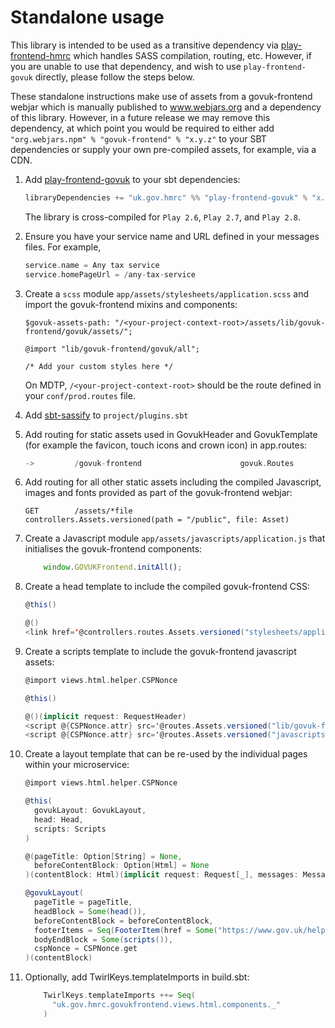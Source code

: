 # Standalone usage

This library is intended to be used as a transitive dependency via [play-frontend-hmrc](https://github.com/hmrc/play-frontend-hmrc) 
which handles SASS compilation, routing, etc. However, if you are unable to use that dependency, and wish to use 
`play-frontend-govuk` directly, please follow the steps below.

These standalone instructions make use of assets from a govuk-frontend webjar which is manually published to
www.webjars.org and a dependency of this library. However, in a future release we may remove this dependency, at which point
you would be required to either add `"org.webjars.npm" % "govuk-frontend" % "x.y.z"` to your SBT dependencies or supply 
your own pre-compiled assets, for example, via a CDN.

1.  Add [play-frontend-govuk](https://github.com/hmrc/play-frontend-govuk/releases) to your sbt dependencies:
    ```sbt
    libraryDependencies += "uk.gov.hmrc" %% "play-frontend-govuk" % "x.y.z-play-28"
    ```

    The library is cross-compiled for `Play 2.6`, `Play 2.7`, and `Play 2.8`.

1. Ensure you have your service name and URL defined in your messages files. For example,
    ```scala
    service.name = Any tax service
    service.homePageUrl = /any-tax-service
    ``` 

1.  Create a `scss` module `app/assets/stylesheets/application.scss` and import the govuk-frontend mixins and components:
    ```
    $govuk-assets-path: "/<your-project-context-root>/assets/lib/govuk-frontend/govuk/assets/";
    
    @import "lib/govuk-frontend/govuk/all";

    /* Add your custom styles here */
    ```
    
    On MDTP, `/<your-project-context-root>` should be the route defined in your `conf/prod.routes`
    file.
    
1. Add [sbt-sassify](https://github.com/irundaia/sbt-sassify) to `project/plugins.sbt`

1. Add routing for static assets used in GovukHeader and GovukTemplate
    (for example the favicon, touch icons and crown icon) in app.routes:
    ```scala
    ->         /govuk-frontend                      govuk.Routes
    ```

1. Add routing for all other static assets including the compiled Javascript, images and fonts provided as part
   of the govuk-frontend webjar:
    ```
    GET        /assets/*file                        controllers.Assets.versioned(path = "/public", file: Asset)
    ```

1. Create a Javascript module `app/assets/javascripts/application.js` that initialises the govuk-frontend components:
   ```javascript
       window.GOVUKFrontend.initAll();
   ```

1. Create a head template to include the compiled govuk-frontend CSS:
    ```scala
    @this()
    
    @()
    <link href='@controllers.routes.Assets.versioned("stylesheets/application.css")' media="all" rel="stylesheet" type="text/css" />
    ```

1. Create a scripts template to include the govuk-frontend javascript assets:
    ```scala
    @import views.html.helper.CSPNonce
    
    @this()
    
    @()(implicit request: RequestHeader)
    <script @{CSPNonce.attr} src='@routes.Assets.versioned("lib/govuk-frontend/govuk/all.js")'></script>
    <script @{CSPNonce.attr} src='@routes.Assets.versioned("javascripts/application.js")'></script>
    ```

1.  Create a layout template that can be re-used by the individual pages within your microservice:

    ```scala
    @import views.html.helper.CSPNonce

    @this(
      govukLayout: GovukLayout,
      head: Head,
      scripts: Scripts
    )

    @(pageTitle: Option[String] = None,
      beforeContentBlock: Option[Html] = None
    )(contentBlock: Html)(implicit request: Request[_], messages: Messages)

    @govukLayout(
      pageTitle = pageTitle,
      headBlock = Some(head()),
      beforeContentBlock = beforeContentBlock,
      footerItems = Seq(FooterItem(href = Some("https://www.gov.uk/help"), text = Some("Help using GOV.UK"))),
      bodyEndBlock = Some(scripts()),
      cspNonce = CSPNonce.get
    )(contentBlock)      
    ```

1. Optionally, add TwirlKeys.templateImports in build.sbt:
    ```sbt
        TwirlKeys.templateImports ++= Seq(
          "uk.gov.hmrc.govukfrontend.views.html.components._"
        )
    ```
